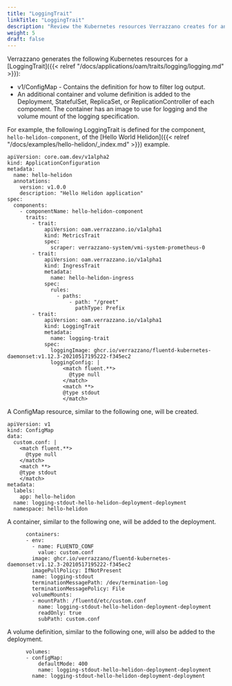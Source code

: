 ```yaml
---
title: "LoggingTrait"
linkTitle: "LoggingTrait"
description: "Review the Kubernetes resources Verrazzano creates for an OAM LoggingTrait"
weight: 5
draft: false
---
```


Verrazzano generates the following Kubernetes resources for a [LoggingTrait]({{< relref "/docs/applications/oam/traits/logging/logging.md" >}}):
* v1/ConfigMap - Contains the definition for how to filter log output.
* An additional container and volume definition is added to the Deployment, StatefulSet, ReplicaSet, or ReplicationController of each component.  The container has an image to use for logging and the volume mount of the logging specification.


For example, the following LoggingTrait is defined for the component, `hello-helidon-component`, of the [Hello World Helidon]({{< relref "/docs/examples/hello-helidon/_index.md" >}}) example.

```
apiVersion: core.oam.dev/v1alpha2
kind: ApplicationConfiguration
metadata:
  name: hello-helidon
  annotations:
    version: v1.0.0
    description: "Hello Helidon application"
spec:
  components:
    - componentName: hello-helidon-component
      traits:
        - trait:
            apiVersion: oam.verrazzano.io/v1alpha1
            kind: MetricsTrait
            spec:
              scraper: verrazzano-system/vmi-system-prometheus-0
        - trait:
            apiVersion: oam.verrazzano.io/v1alpha1
            kind: IngressTrait
            metadata:
              name: hello-helidon-ingress
            spec:
              rules:
                - paths:
                    - path: "/greet"
                      pathType: Prefix
        - trait:
            apiVersion: oam.verrazzano.io/v1alpha1
            kind: LoggingTrait
            metadata:
              name: logging-trait
            spec:
              loggingImage: ghcr.io/verrazzano/fluentd-kubernetes-daemonset:v1.12.3-20210517195222-f345ec2
              loggingConfig: |
                  <match fluent.**>
                    @type null
                  </match>
                  <match **>
                  @type stdout
                  </match>
```

A ConfigMap resource, similar to the following one, will be created.
```
apiVersion: v1
kind: ConfigMap
data:
  custom.conf: |
    <match fluent.**>
      @type null
    </match>
    <match **>
    @type stdout
    </match>
metadata:
  labels:
    app: hello-helidon
  name: logging-stdout-hello-helidon-deployment-deployment
  namespace: hello-helidon
```

A container, similar to the following one, will be added to the deployment.
```
      containers:
      - env:
        - name: FLUENTD_CONF
          value: custom.conf
        image: ghcr.io/verrazzano/fluentd-kubernetes-daemonset:v1.12.3-20210517195222-f345ec2
        imagePullPolicy: IfNotPresent
        name: logging-stdout
        terminationMessagePath: /dev/termination-log
        terminationMessagePolicy: File
        volumeMounts:
        - mountPath: /fluentd/etc/custom.conf
          name: logging-stdout-hello-helidon-deployment-deployment
          readOnly: true
          subPath: custom.conf
```

A volume definition, similar to the following one, will also be added to the deployment.
```
      volumes:
      - configMap:
          defaultMode: 400
          name: logging-stdout-hello-helidon-deployment-deployment
        name: logging-stdout-hello-helidon-deployment-deployment
```
